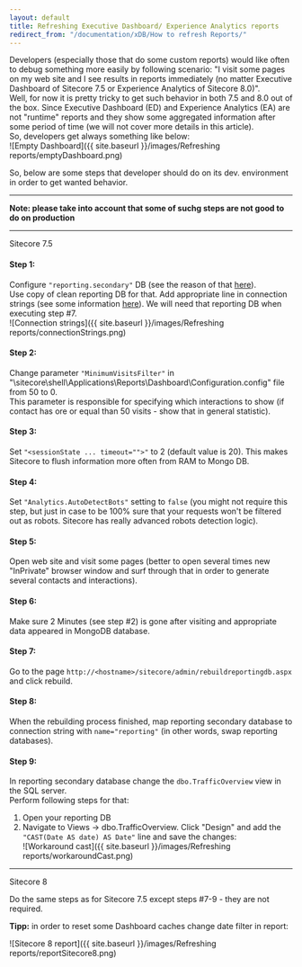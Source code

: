 ```yaml
---
layout: default
title: Refreshing Executive Dashboard/ Experience Analytics reports
redirect_from: "/documentation/xDB/How to refresh Reports/"
---
```


Developers (especially those that do some custom reports) would like often to debug something more easily by following scenario: "I visit some pages on my web site and I see results in reports immediately (no matter Executive Dashboard of Sitecore 7.5 or Experience Analytics of Sitecore 8.0)".  
Well, for now it is pretty tricky to get such behavior in both 7.5 and 8.0 out of the box. Since Executive Dashboard (ED) and Experience Analytics (EA) are not "runtime" reports and they show some aggregated information after some period of time (we will not cover more details in this article).  
So, developers get always something like below:  
![Empty Dashboard]({{ site.baseurl }}/images/Refreshing reports/emptyDashboard.png)

So, below are some steps that developer should do on its dev. environment in order to get wanted behavior.

- - -  
__Note: please take into account that some of suchg steps are not good to do on production__
- - -  

<p><span class="glyphicon glyphicon-tag"></span> Sitecore 7.5</p>

#### Step 1:  
Configure ```"reporting.secondary"``` DB (see the reason of that [here](https://doc.sitecore.net/products/sitecore%20experience%20platform/xdb%20overview/processing%20overview)).  
Use copy of clean reporting DB for that. Add appropriate line in connection strings (see some information [here](https://doc.sitecore.net/products/sitecore%20experience%20platform/xdb%20configuration/configure%20a%20content%20management%20server)). We will need that reporting DB when executing step #7.  
![Connection strings]({{ site.baseurl }}/images/Refreshing reports/connectionStrings.png)

#### Step 2:  
Change parameter ```"MinimumVisitsFilter"``` in "\sitecore\shell\Applications\Reports\Dashboard\Configuration.config" file from 50 to 0.  
This parameter is responsible for specifying which interactions to show (if contact has ore or equal than 50 visits - show that in general statistic).

#### Step 3:  
Set ```"<sessionState ... timeout="">"``` to 2 (default value is 20). This makes Sitecore to flush information more often from RAM to Mongo DB.

#### Step 4:  
Set ```"Analytics.AutoDetectBots"``` setting to ```false``` (you might not require this step, but just in case to be 100% sure that your requests won't be filtered out as robots. Sitecore has really advanced robots detection logic).

#### Step 5:  
Open web site and visit some pages (better to open several times new "InPrivate" browser window and surf through that in order to generate several contacts and interactions).

#### Step 6:  
Make sure 2 Minutes (see step #2) is gone after visiting and appropriate data appeared in MongoDB database.

#### Step 7:  
Go to the page ```http://<hostname>/sitecore/admin/rebuildreportingdb.aspx``` and click rebuild.

#### Step 8:  
When the rebuilding process finished, map reporting secondary database to connection string with ```name="reporting"``` (in other words, swap reporting databases).

#### Step 9:  
In reporting secondary database change the ```dbo.TrafficOverview``` view in the SQL server.  
Perform following steps for that:  
1. Open your reporting DB  
2. Navigate to Views -> dbo.TrafficOverview. Click "Design" and add the ```"CAST(Date AS date) AS Date"``` line and save the changes:  
![Workaround cast]({{ site.baseurl }}/images/Refreshing reports/workaroundCast.png)


---

<p><span class="glyphicon glyphicon-tag"></span> Sitecore 8</p>
Do the same steps as for Sitecore 7.5 except steps #7-9 - they are not required.

__Tipp:__ in order to reset some Dashboard caches change date filter in report:


![Sitecore 8 report]({{ site.baseurl }}/images/Refreshing reports/reportSitecore8.png)  
